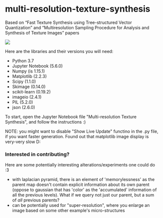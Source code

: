# multi-resolution-texture-synthesis
Based on “Fast Texture Synthesis using Tree-structured Vector Quantization” and “Multiresolution Sampling Procedure for Analysis and Synthesis of Texture Images” papers

![](TextureSynthesis_6.gif)

Here are the libraries and their versions you will need:
* Python 3.7
* Jupyter Notebook (5.6.0)
* Numpy (is 1.15.1)
* Matplotlib (2.2.3)
* Scipy (1.1.0)
* Skimage (0.14.0)
* scikit-learn (0.19.2)
* imageio (2.4.1)
* PIL (5.2.0)
* json (2.6.0)

To start, open the Jupyter Notebook file "Multi-resolution Texture Synthesis", and follow the instructions :) 

NOTE: you might want to disable "Show Live Update" functino in the .py file, if you want faster generation. Found out that matplotlib image display is very-very slow D: 

### Interested in contributing?

Here are some potentially interesting alterations/experiments one could do :3
* with laplacian pyramid, there is an element of 'memorylessness' as the parent map doesn't contain explicit information about its own parent (oppose to gaussian that has 'color' as the 'accumulated' information of all the previous levels). What if we query not just our parent, but a sum of _all_ previous parents?
* can be potentially used for "super-resolution", where you enlarge an image based on some other example's micro-structures
